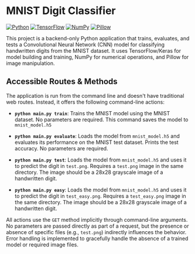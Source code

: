 # MNIST Digit Classifier

[![Python](https://img.shields.io/badge/python-3.x-blue.svg)](https://www.python.org/)
[![TensorFlow](https://img.shields.io/badge/TensorFlow-2.x-orange.svg)](https://www.tensorflow.org/)
[![NumPy](https://img.shields.io/badge/NumPy-1.x-green.svg)](https://numpy.org/)
[![Pillow](https://img.shields.io/badge/Pillow-x.x-purple.svg)](https://pillow.readthedocs.io/en/stable/)


This project is a backend-only Python application that trains, evaluates, and tests a Convolutional Neural Network (CNN) model for classifying handwritten digits from the MNIST dataset.  It uses TensorFlow/Keras for model building and training, NumPy for numerical operations, and Pillow for image manipulation.

## Accessible Routes & Methods

The application is run from the command line and doesn't have traditional web routes.  Instead, it offers the following command-line actions:


* **`python main.py train`**:  Trains the MNIST model using the MNIST dataset.  No parameters are required. This command saves the model to `mnist_model.h5`

* **`python main.py evaluate`**: Loads the model from `mnist_model.h5` and evaluates its performance on the MNIST test dataset. Prints the test accuracy. No parameters are required.

* **`python main.py test`**: Loads the model from `mnist_model.h5` and uses it to predict the digit in `test.png`.  Requires a `test.png` image in the same directory.  The image should be a 28x28 grayscale image of a handwritten digit.

* **`python main.py easy`**: Loads the model from `mnist_model.h5` and uses it to predict the digit in `test_easy.png`. Requires a `test_easy.png` image in the same directory.  The image should be a 28x28 grayscale image of a handwritten digit.


All actions use the `GET` method implicitly through command-line arguments.  No parameters are passed directly as part of a request, but the presence or absence of specific files (e.g., `test.png`) indirectly influences the behavior.  Error handling is implemented to gracefully handle the absence of a trained model or required image files.
